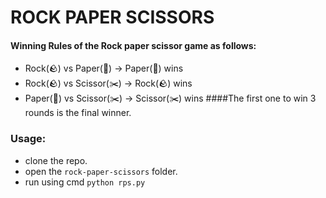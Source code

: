 # ROCK PAPER SCISSORS

#### Winning Rules of the Rock paper scissor game as follows:
* Rock(🪨) vs Paper(📃) -> Paper(📃) wins
* Rock(🪨) vs Scissor(✂️) -> Rock(🪨) wins
* Paper(📃) vs Scissor(✂️) -> Scissor(✂️) wins
####The first one to win 3 rounds is the final winner.

### Usage:
* clone the repo.
* open the `rock-paper-scissors` folder.
* run using cmd `python rps.py`